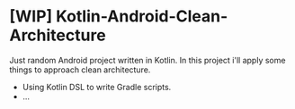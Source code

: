 # [WIP] Kotlin-Android-Clean-Architecture
Just random Android project written in Kotlin. In this project i'll apply some things to approach clean architecture.
- Using Kotlin DSL to write Gradle scripts.
- ...
